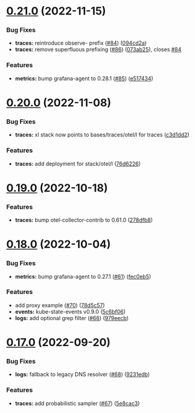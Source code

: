 # [0.21.0](https://github.com/observeinc/manifests/compare/v0.20.0...v0.21.0) (2022-11-15)


### Bug Fixes

* **traces:** reintroduce observe- prefix ([#84](https://github.com/observeinc/manifests/issues/84)) ([094cd2a](https://github.com/observeinc/manifests/commit/094cd2a1e2b6d2880f67a2caea097a41658d0d78))
* **traces:** remove superfluous prefixing ([#86](https://github.com/observeinc/manifests/issues/86)) ([073ab25](https://github.com/observeinc/manifests/commit/073ab258e5439f410183a8cabcda758416e013b5)), closes [#84](https://github.com/observeinc/manifests/issues/84)


### Features

* **metrics:** bump grafana-agent to 0.28.1 ([#85](https://github.com/observeinc/manifests/issues/85)) ([e517434](https://github.com/observeinc/manifests/commit/e5174347e4d27113c3d4b8ea73d7cd004fd3af45))



# [0.20.0](https://github.com/observeinc/manifests/compare/v0.19.0...v0.20.0) (2022-11-08)


### Bug Fixes

* **traces:** xl stack now points to bases/traces/otel/l for traces ([c3d1dd2](https://github.com/observeinc/manifests/commit/c3d1dd2fbfbd7cdcb66f0dd016c20d97eb2dcb5c))


### Features

* **traces:** add deployment for stack/otel/l ([76d6226](https://github.com/observeinc/manifests/commit/76d6226852393fa1f37eb4db89b21a31304d9e15))



# [0.19.0](https://github.com/observeinc/manifests/compare/v0.18.0...v0.19.0) (2022-10-18)


### Features

* **traces:** bump otel-collector-contrib to 0.61.0 ([278dfb8](https://github.com/observeinc/manifests/commit/278dfb879e3d83c9f27ce355d4c0137f3c823cbf))



# [0.18.0](https://github.com/observeinc/manifests/compare/v0.17.0...v0.18.0) (2022-10-04)


### Bug Fixes

* **metrics:** bump grafana-agent to 0.27.1 ([#61](https://github.com/observeinc/manifests/issues/61)) ([fec0eb5](https://github.com/observeinc/manifests/commit/fec0eb5587dccea3dd78709d19a1dc9ae2880ebb))


### Features

* add proxy example ([#70](https://github.com/observeinc/manifests/issues/70)) ([78d5c57](https://github.com/observeinc/manifests/commit/78d5c57f8e03fdacd180cbb0a9c966db2e3b80a2))
* **events:** kube-state-events v0.9.0 ([5c6bf06](https://github.com/observeinc/manifests/commit/5c6bf06c0105e62f7b31180f04cc44e0bfbe0e23))
* **logs:** add optional grep filter ([#66](https://github.com/observeinc/manifests/issues/66)) ([979eecb](https://github.com/observeinc/manifests/commit/979eecb44351b7aa2a5fa0cd91cd53c0f90b83d3))



# [0.17.0](https://github.com/observeinc/manifests/compare/v0.16.0...v0.17.0) (2022-09-20)


### Bug Fixes

* **logs:** fallback to legacy DNS resolver ([#68](https://github.com/observeinc/manifests/issues/68)) ([9231edb](https://github.com/observeinc/manifests/commit/9231edb76c14677740f680dfbd5c78c9c491e0cd))


### Features

* **traces:** add probabilistic sampler ([#67](https://github.com/observeinc/manifests/issues/67)) ([5e8cac3](https://github.com/observeinc/manifests/commit/5e8cac3927db5e68a6f6f0c10ce78b3318e4cf04))



